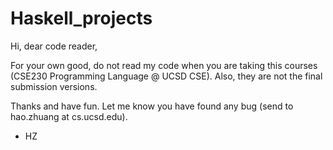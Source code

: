 Haskell_projects
================

Hi, dear code reader,

For your own good, do not read my code when you are taking this courses (CSE230 Programming Language @ UCSD CSE). Also, they are not the final submission versions. 

Thanks and have fun. Let me know you have found any bug (send to hao.zhuang at cs.ucsd.edu).
- HZ
